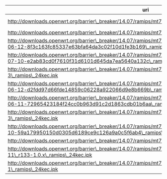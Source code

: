 uri | filename | size
----|----------|-----
http://downloads.openwrt.org/barrier\_breaker/14.07/ramips/mt7620a/packages/management/Packages | Packages | 4796 1820
http://downloads.openwrt.org/barrier\_breaker/14.07/ramips/mt7620a/packages/management/Packages.gz | Packages.gz | 1820
http://downloads.openwrt.org/barrier\_breaker/14.07/ramips/mt7620a/packages/management/freecwmp\_2014-06-12-8f3c163fc85337e63bfa64da3c02f10d1fe3b169\_ramips\_24kec.ipk | freecwmp\_2014-06-12-8f3c163fc85337e63bfa64da3c02f10d1fe3b169\_ramips\_24kec.ipk | 29101
http://downloads.openwrt.org/barrier\_breaker/14.07/ramips/mt7620a/packages/management/freenetconfd\_2014-07-10-e2ab83cd0f7610f31d6101d645da7ea5640a132c\_ramips\_24kec.ipk | freenetconfd\_2014-07-10-e2ab83cd0f7610f31d6101d645da7ea5640a132c\_ramips\_24kec.ipk | 11125
http://downloads.openwrt.org/barrier\_breaker/14.07/ramips/mt7620a/packages/management/libev\_4.15-3\_ramips\_24kec.ipk | libev\_4.15-3\_ramips\_24kec.ipk | 21299
http://downloads.openwrt.org/barrier\_breaker/14.07/ramips/mt7620a/packages/management/libfreecwmp\_2014-06-12-d2fdd97d66fde14859c06228a922066d9e8b669b\_ramips\_24kec.ipk | libfreecwmp\_2014-06-12-d2fdd97d66fde14859c06228a922066d9e8b669b\_ramips\_24kec.ipk | 2831
http://downloads.openwrt.org/barrier\_breaker/14.07/ramips/mt7620a/packages/management/libmicroxml\_2012-06-11-72965423184f24cc0b963d91c2d1863cdb01b6aa\_ramips\_24kec.ipk | libmicroxml\_2012-06-11-72965423184f24cc0b963d91c2d1863cdb01b6aa\_ramips\_24kec.ipk | 18210
http://downloads.openwrt.org/barrier\_breaker/14.07/ramips/mt7620a/packages/management/libnetconf\_0.8.1-3\_ramips\_24kec.ipk | libnetconf\_0.8.1-3\_ramips\_24kec.ipk | 150838
http://downloads.openwrt.org/barrier\_breaker/14.07/ramips/mt7620a/packages/management/libssh\_2014-07-10-59a179950150d0305d6189ce9c126a9a0c5f6ab4\_ramips\_24kec.ipk | libssh\_2014-07-10-59a179950150d0305d6189ce9c126a9a0c5f6ab4\_ramips\_24kec.ipk | 105302
http://downloads.openwrt.org/barrier\_breaker/14.07/ramips/mt7620a/packages/management/md5sums | md5sums | 938
http://downloads.openwrt.org/barrier\_breaker/14.07/ramips/mt7620a/packages/management/shflags\_2012-06-11\_r133-1.0.x\_ramips\_24kec.ipk | shflags\_2012-06-11\_r133-1.0.x\_ramips\_24kec.ipk | 4858
http://downloads.openwrt.org/barrier\_breaker/14.07/ramips/mt7620a/packages/management/shtool\_2.0.8-1\_ramips\_24kec.ipk | shtool\_2.0.8-1\_ramips\_24kec.ipk | 34181
